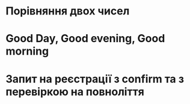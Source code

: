 # Порівняння двох чисел
# Good Day, Good evening, Good morning
# Запит на реєстрації з confirm та з перевіркою на повноліття

